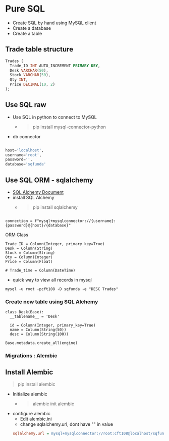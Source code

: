 # Pure SQL

- Create SQL by hand using MySQL client
- Create a database
- Create a table

## Trade table structure
```sql
Trades (
  Trade_ID INT AUTO_INCREMENT PRIMARY KEY,
  Desk VARCHAR(50),
  Stock VARCHAR(50),
  Qty INT,
  Price DECIMAL(10, 2)
);
```
## Use SQL raw
- Use SQL in python to connect to MySQL
  - >pip install mysql-connector-python

- db connector
```python

host='localhost',
username='root',
password='',
database='sqfunda'

```

## Use SQL ORM - sqlalchemy
- [SQL Alchemy Document](https://docs.sqlalchemy.org/en/20/dialects/)
- install SQL Alchemy
  - >pip install sqlalchemy

```

connection = f"mysql+mysqlconnector://{username}:{password}@{host}/{database}"

```

ORM Class

```
Trade_ID = Column(Integer, primary_key=True)
Desk = Column(String)
Stock = Column(String)
Qty = Column(Integer)
Price = Column(Float)

# Trade_time = Column(DateTime)

```

- quick way to view all records in mysql

```
mysql -u root -pcft108 -D sqfunda -e "DESC Trades"
```

### Create new table using SQL Alchemy


```
class Desk(Base):
  __tablename__ = 'Desk'

  id = Column(Integer, primary_key=True)
  name = Column(String(50))
  desc = Column(String(100))

Base.metadata.create_all(engine)
```

### Migrations : Alembic
## Install Alembic
> pip install alembic

- Initialize alembic
  - > alembic init alembic
- configure alembic
  - Edit alembic.ini
  - change sqlalchemy.url, dont have "" in value
  ```ini
  sqlalchemy.url = mysql+mysqlconnector://root:cft108@localhost/sqfunda
  ```
